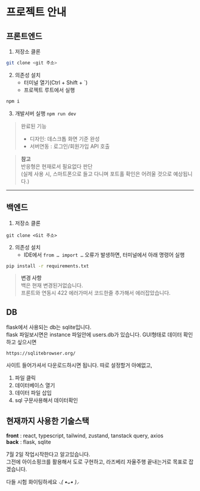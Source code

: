 # 프로젝트 안내
## 프론트엔드
1. 저장소 클론
```bash
git clone <git 주소>
```
2. 의존성 설치
   - 터미널 열기(Ctrl + Shift + `)
   - 프로젝트 루트에서 실행
```bash
npm i
```
3. 개발서버 실행 `npm run dev`

> 완료된 기능
> - 디자인: 데스크톱 화면 기준 완성
> - 서버연동 : 로그인/회원가입 API 호출
 
> **참고**  
> 반응형은 현재로서 필요없다 판단  
> (실제 사용 시, 스마트폰으로 들고 다니며 포트홀 확인은 어려울 것으로 예상됩니다.)

---
## 백엔드
1. 저장소 클론
```
git clone <Git 주소>
```
2. 의존성 설치
   - IDE에서 `from … import …` 오류가 발생하면, 터미널에서 아래 명령어 실행
```bash
pip install -r requirements.txt
```
> **변경 사항**  
> 백은 현재 변경된거없습니다.   
> 프론트와 연동시 422 에러가떠서 코드한줄 추가해서 에러잡았습니다.

## DB
flask에서 사용되는 db는 sqlite입니다.  
flask 파일보시면은 instance 파일안에 users.db가 있습니다.
GUI형태로 데이터 확인하고 싶으시면
```
https://sqlitebrowser.org/
```
사이트 들어가셔서 다운로드하시면 됩니다.
따로 설정할거 아예없고, 
1. 파일 클릭
2. 데이터베이스 열기
3. 데이터 파일 삽입
4. sql 구문사용해서 데이터확인

## 현재까지 사용한 기술스택
**front** : react, typescript, tailwind, zustand, tanstack query, axios  
**back** : flask, sqlite


7월 2일 작업시작한다고 알고있습니다.  
그전에 아이소핑크를 활용해서 도로 구현하고, 라즈베리 자율주행 끝내는거로 목표로 잡겠습니다.

다들 시험 화이팅하세요 *⸜( •ᴗ• )⸝*
